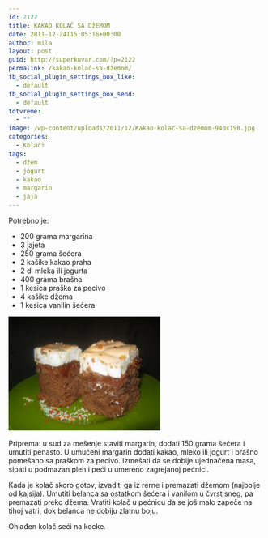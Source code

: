 ```yaml
---
id: 2122
title: KAKAO KOLAČ SA DžEMOM
date: 2011-12-24T15:05:16+00:00
author: mila
layout: post
guid: http://superkuvar.com/?p=2122
permalink: /kakao-kolač-sa-džemom/
fb_social_plugin_settings_box_like:
  - default
fb_social_plugin_settings_box_send:
  - default
totvreme:
  - ""
image: /wp-content/uploads/2011/12/Kakao-kolac-sa-dzemom-940x198.jpg
categories:
  - Kolači
tags:
  - džem
  - jogurt
  - kakao
  - margarin
  - jaja
---
```

Potrebno je:

  * 200 grama margarina
  * 3 jajeta
  * 250 grama šećera
  * 2 kašike kakao praha
  * 2 dl mleka ili jogurta
  * 400 grama brašna
  * 1 kesica praška za pecivo
  * 4 kašike džema
  * 1 kesica vanilin šećera

<img class="alignnone size-medium wp-image-5621" src="/wp-content/uploads/2011/12/Kakao-kolac-sa-dzemom-300x225.jpg" alt="Kakao kolac sa dzemom" width="300" height="225" /> 

Priprema: u sud za mešenje staviti margarin, dodati 150 grama šećera i umutiti penasto. U umućeni margarin dodati kakao, mleko ili jogurt i brašno pomešano sa praškom za pecivo. Izmešati da se dobije ujednačena masa, sipati u podmazan pleh i peći u umereno zagrejanoj pećnici.

Kada je kolač skoro gotov, izvaditi ga iz rerne i premazati džemom (najbolje od kajsija). Umutiti belanca sa ostatkom šećera i vanilom u čvrst sneg, pa premazati preko džema. Vratiti kolač u pećnicu da se još malo zapeče na tihoj vatri, dok belanca ne dobiju zlatnu boju.

Ohlađen kolač seći na kocke.